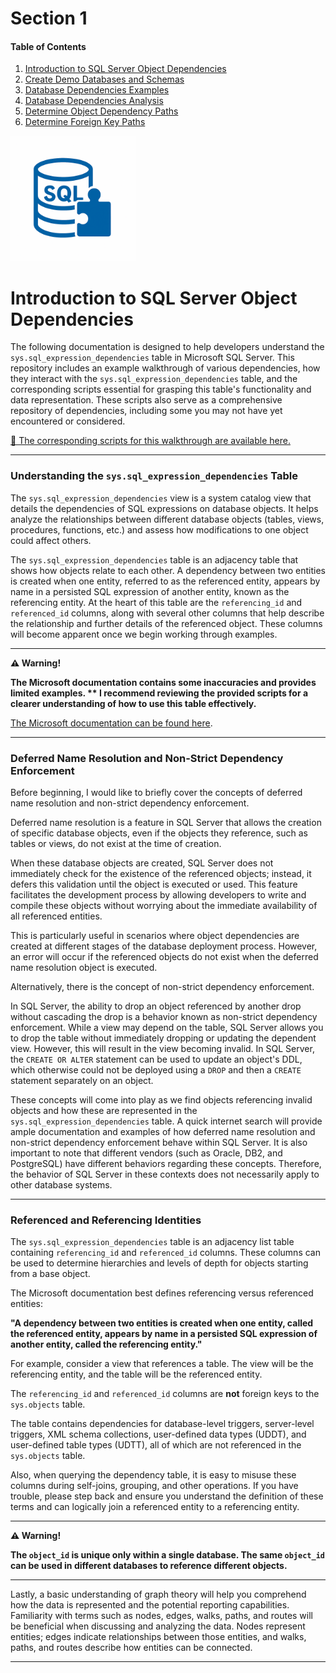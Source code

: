 # Section 1

#### Table of Contents

1. [Introduction to SQL Server Object Dependencies](01_introduction_database_dependencies.md)
2. [Create Demo Databases and Schemas](02_create_demo_databases_and_schemas.md)
3. [Database Dependencies Examples](03_database_dependencies_examples.md)
4. [Database Dependencies Analysis](04_database_dependencies_analysis.md)
5. [Determine Object Dependency Paths](05_determine_object_dependency_paths.md)
6. [Determine Foreign Key Paths](06_determine_foreign_key_paths.md)
   
<img src="https://raw.githubusercontent.com/smpetersgithub/AdvancedSQLPuzzles/main/images/AdvancedSQLPuzzles_image.png" alt="Advanced SQL Puzzles" width="200"/>

# Introduction to SQL Server Object Dependencies

The following documentation is designed to help developers understand the `sys.sql_expression_dependencies` table in Microsoft SQL Server. This repository includes an example walkthrough of various dependencies, how they interact with the `sys.sql_expression_dependencies` table, and the corresponding scripts essential for grasping this table's functionality and data representation. These scripts also serve as a comprehensive repository of dependencies, including some you may not have yet encountered or considered.

[📄 The corresponding scripts for this walkthrough are available here.](https://github.com/smpetersgithub/AdvancedSQLPuzzles/tree/main/Database%20Articles/Database%20Dependencies/)

***

### Understanding the `sys.sql_expression_dependencies` Table

The `sys.sql_expression_dependencies` view is a system catalog view that details the dependencies of SQL expressions on database objects. It helps analyze the relationships between different database objects (tables, views, procedures, functions, etc.) and assess how modifications to one object could affect others.

The `sys.sql_expression_dependencies` table is an adjacency table that shows how objects relate to each other. A dependency between two entities is created when one entity, referred to as the referenced entity, appears by name in a persisted SQL expression of another entity, known as the referencing entity. At the heart of this table are the `referencing_id` and `referenced_id` columns, along with several other columns that help describe the relationship and further details of the referenced object. These columns will become apparent once we begin working through examples.

***

**⚠️ Warning!**

**The Microsoft documentation contains some inaccuracies and provides limited examples. ** I recommend reviewing the provided scripts for a clearer understanding of how to use this table effectively.**

[The Microsoft documentation can be found here](https://learn.microsoft.com/en-us/sql/relational-databases/system-catalog-views/sys-sql-expression-dependencies-transact-sql?view=sql-server-ver16).

***

### Deferred Name Resolution and Non-Strict Dependency Enforcement

Before beginning, I would like to briefly cover the concepts of deferred name resolution and non-strict dependency enforcement.

Deferred name resolution is a feature in SQL Server that allows the creation of specific database objects, even if the objects they reference, such as tables or views, do not exist at the time of creation.

When these database objects are created, SQL Server does not immediately check for the existence of the referenced objects; instead, it defers this validation until the object is executed or used. This feature facilitates the development process by allowing developers to write and compile these objects without worrying about the immediate availability of all referenced entities.

This is particularly useful in scenarios where object dependencies are created at different stages of the database deployment process. However, an error will occur if the referenced objects do not exist when the deferred name resolution object is executed.

Alternatively, there is the concept of non-strict dependency enforcement.

In SQL Server, the ability to drop an object referenced by another drop without cascading the drop is a behavior known as non-strict dependency enforcement. While a view may depend on the table, SQL Server allows you to drop the table without immediately dropping or updating the dependent view. However, this will result in the view becoming invalid. In SQL Server, the `CREATE OR ALTER` statement can be used to update an object's DDL, which otherwise could not be deployed using a `DROP` and then a `CREATE` statement separately on an object.

These concepts will come into play as we find objects referencing invalid objects and how these are represented in the `sys.sql_expression_dependencies` table. A quick internet search will provide ample documentation and examples of how deferred name resolution and non-strict dependency enforcement behave within SQL Server. It is also important to note that different vendors (such as Oracle, DB2, and PostgreSQL) have different behaviors regarding these concepts. Therefore, the behavior of SQL Server in these contexts does not necessarily apply to other database systems.

***

### Referenced and Referencing Identities

The `sys.sql_expression_dependencies` table is an adjacency list table containing `referencing_id` and `referenced_id` columns. These columns can be used to determine hierarchies and levels of depth for objects starting from a base object.

The Microsoft documentation best defines referencing versus referenced entities:

**"A dependency between two entities is created when one entity, called the referenced entity, appears by name in a persisted SQL expression of another entity, called the referencing entity."**

For example, consider a view that references a table. The view will be the referencing entity, and the table will be the referenced entity.

The `referencing_id` and `referenced_id` columns are **not** foreign keys to the `sys.objects` table.  

The table contains dependencies for database-level triggers, server-level triggers, XML schema collections, user-defined data types (UDDT), and user-defined table types (UDTT), all of which are not referenced in the `sys.objects` table.  

Also, when querying the dependency table, it is easy to misuse these columns during self-joins, grouping, and other operations. If you have trouble, please step back and ensure you understand the definition of these terms and can logically join a referenced entity to a referencing entity.

***

**⚠️ Warning!**

**The `object_id` is unique only within a single database. The same `object_id` can be used in different databases to reference different objects.**

***

Lastly, a basic understanding of graph theory will help you comprehend how the data is represented and the potential reporting capabilities. Familiarity with terms such as nodes, edges, walks, paths, and routes will be beneficial when discussing and analyzing the data. Nodes represent entities; edges indicate relationships between those entities, and walks, paths, and routes describe how entities can be connected.

***

